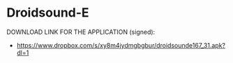 Droidsound-E 
============

DOWNLOAD LINK FOR THE APPLICATION (signed):
* https://www.dropbox.com/s/xy8m4jydmgbgbur/droidsounde167_31.apk?dl=1
